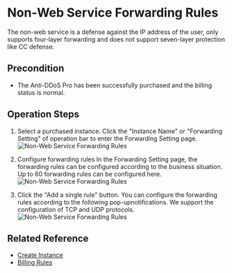 # Non-Web Service Forwarding Rules

The non-web service is a defense against the IP address of the user, only supports four-layer forwarding and does not support seven-layer protection like CC defense.

## Precondition
- The Anti-DDoS Pro has been successfully purchased and the billing status is normal.

## Operation Steps
1. Select a purchased instance. Click the "Instance Name" or "Forwarding Setting" of operation bar to enter the Forwarding Setting page.
![Non-Web Service Forwarding Rules](https://github.com/jdcloudcom/cn/blob/edit/image/Advanced%20Anti-DDoS/non-web%2001.png)

2. Configure forwarding rules
In the Forwarding Setting page, the forwarding rules can be configured according to the business situation. Up to 60 forwarding rules can be configured here.
![Non-Web Service Forwarding Rules](https://github.com/jdcloudcom/cn/blob/edit/image/Advanced%20Anti-DDoS/non-web%2002.png)

3. Click the "Add a single rule" button.
You can configure the forwarding rules according to the following pop-upnotifications. We support the configuration of TCP and UDP protocols.
![Non-Web Service Forwarding Rules](https://github.com/jdcloudcom/cn/blob/edit/image/Advanced%20Anti-DDoS/non-web%2003.png)


## Related Reference

- [Create Instance](Create-Instance.md)
- [Billing Rules](../Pricing/Billing-Rules.md)
